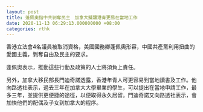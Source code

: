 ```yaml
---
layout: post
title: 蓬佩奧指中共剝奪民主　加拿大擬讓港青更易在當地工作
date: 2020-11-13 06:29:13.000000000 +08:00
categories: rthk
---
```


香港立法會4名議員被取消資格，美國國務卿蓬佩奧形容，中國共產黨利用扭曲的愛國主義，剝奪自由及民主的要求。

蓬佩奧表示，推動這些行動及政策的人士將須負上責任。

另外，加拿大移民部長門迪奇諾透露，香港年青人可更容易到當地讀書及工作。他向路透社表示，過去三年在加拿大大學畢業的學生，可以提出在當地申請工作，最多三年，並提供更便捷的途徑，以便取得永久居留。門迪奇諾又向路透社表示，會加快他們的配偶及子女到加拿大的程序。
